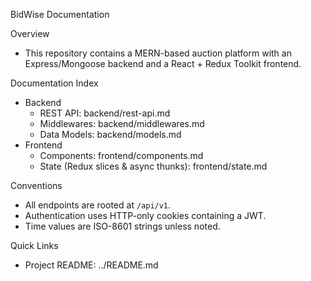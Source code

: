 BidWise Documentation

Overview
- This repository contains a MERN-based auction platform with an Express/Mongoose backend and a React + Redux Toolkit frontend.

Documentation Index
- Backend
  - REST API: backend/rest-api.md
  - Middlewares: backend/middlewares.md
  - Data Models: backend/models.md
- Frontend
  - Components: frontend/components.md
  - State (Redux slices & async thunks): frontend/state.md

Conventions
- All endpoints are rooted at `/api/v1`.
- Authentication uses HTTP-only cookies containing a JWT.
- Time values are ISO-8601 strings unless noted.

Quick Links
- Project README: ../README.md